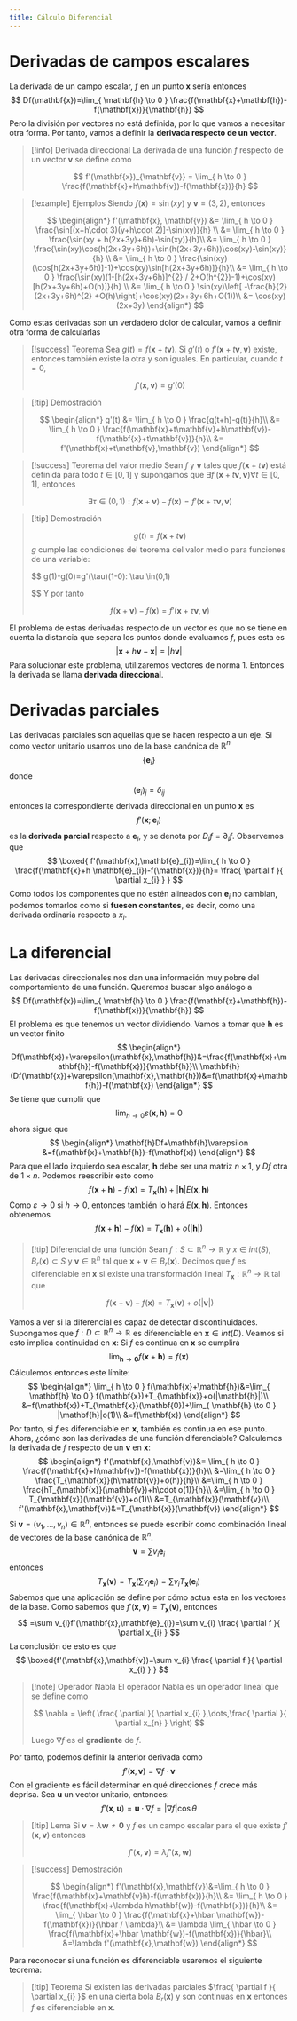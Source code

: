 ```yaml
---
title: Cálculo Diferencial
---
```

# Derivadas de campos escalares
La derivada de un campo escalar, $f$ en un punto $\mathbf{x}$ sería entonces
$$
Df(\mathbf{x})=\lim_{ \mathbf{h} \to 0 } \frac{f(\mathbf{x}+\mathbf{h})-f(\mathbf{x})}{\mathbf{h}} 
$$
Pero la división por vectores no está definida, por lo que vamos a necesitar otra forma.
Por tanto, vamos a definir la **derivada respecto de un vector**.

> [!info] Derivada direccional
> La derivada de una función $f$ respecto de un vector $\mathbf{v}$ se define como
> 
> $$
> f'(\mathbf{x})_{\mathbf{v}} = \lim_{ h \to 0 } \frac{f(\mathbf{x}+h\mathbf{v})-f(\mathbf{x})}{h} 
> $$

> [!example] Ejemplos
> Siendo $f(\mathbf{x})=\sin(xy)$ y $\mathbf{v}=(3,2)$, entonces
> 
> $$
> \begin{align*}
> f'(\mathbf{x}, \mathbf{v}) &= \lim_{ h \to 0 } \frac{\sin[(x+h\cdot 3)(y+h\cdot 2)]-\sin(xy)}{h} \\
> &= \lim_{ h \to 0 } \frac{\sin(xy + h(2x+3y)+6h)-\sin(xy)}{h}\\
> &= \lim_{ h \to 0 } \frac{\sin(xy)\cos(h(2x+3y+6h))+\sin(h(2x+3y+6h))\cos(xy)-\sin(xy)}{h} \\
> &= \lim_{ h \to 0 } \frac{\sin(xy)(\cos[h(2x+3y+6h)]-1)+\cos(xy)\sin[h(2x+3y+6h)]}{h}\\
> &= \lim_{ h \to 0 } \frac{\sin(xy)(1-[h(2x+3y+6h)]^{2} / 2+O(h^{2})-1)+\cos(xy)[h(2x+3y+6h)+O(h)]}{h} \\
> &= \lim_{ h \to 0 } \sin(xy)\left[ -\frac{h}{2}(2x+3y+6h)^{2} +O(h)\right]+\cos(xy)(2x+3y+6h+O(1))\\
> &= \cos(xy)(2x+3y)
> \end{align*}
> $$

Como estas derivadas son un verdadero dolor de calcular, vamos a definir otra forma de calcularlas

> [!success] Teorema
> Sea $g(t)=f(\mathbf{x}+t\mathbf{v})$. Si $g'(t)$ o $f'(\mathbf{x}+t\mathbf{v}, \mathbf{v})$ existe, entonces también existe la otra y son iguales. En particular, cuando $t=0$,
> 
> $$
> f'(\mathbf{x},\mathbf{v})=g'(0)
> $$

> [!tip] Demostración
> 
> $$
> \begin{align*}
> g'(t) &= \lim_{ h \to 0 } \frac{g(t+h)-g(t)}{h}\\
> &= \lim_{ h \to 0 } \frac{f(\mathbf{x}+t\mathbf{v}+h\mathbf{v})-f(\mathbf{x}+t\mathbf{v})}{h}\\
> &= f'(\mathbf{x}+t\mathbf{v},\mathbf{v})
> \end{align*}
> $$

> [!success] Teorema del valor medio
> Sean $f$ y $\mathbf{v}$ tales que $f(\mathbf{x}+t\mathbf{v})$ está definida para todo $t\in [0,1]$ y supongamos que $\exists f'(\mathbf{x}+t\mathbf{v},\mathbf{v}) \forall t\in [0,1]$, entonces
> 
> $$
> \exists \tau \in(0,1):f(\mathbf{x}+\mathbf{v})-f(\mathbf{x})=f'(\mathbf{x}+\tau \mathbf{v},\mathbf{v})
> $$
> 

 > [!tip] Demostración
 > 
 > $$
> g(t)=f(\mathbf{x}+t\mathbf{v})
> $$
> $g$ cumple las condiciones del teorema del valor medio para funciones de una variable:
> 
> $$
> g(1)-g(0)=g'(\tau)(1-0): \tau \in(0,1)
> 
> $$
> Y por tanto
> 
> $$
> f(\mathbf{x}+\mathbf{v})-f(\mathbf{x})=f'(\mathbf{x}+\tau \mathbf{v},\mathbf{v})
> $$

El problema de estas derivadas respecto de un vector es que no se tiene en cuenta la distancia que separa los puntos donde evaluamos $f$, pues esta es
$$
\lvert \mathbf{x}+h\mathbf{v}-\mathbf{x} \rvert =\lvert h\mathbf{v} \rvert 
$$
Para solucionar este problema, utilizaremos vectores de norma $1$. Entonces la derivada se llama **derivada direccional**.

# Derivadas parciales
Las derivadas parciales son aquellas que se hacen respecto a un eje. Si como vector unitario usamos uno de la base canónica de $\mathbb{R}^{n}$
$$
\{ \mathbf{e}_{i} \}
$$
donde
$$
(\mathbf{e}_{i})_{j}=\delta_{ij}
$$
entonces la correspondiente derivada direccional en un punto $\mathbf{x}$ es
$$
f'(\mathbf{x};\mathbf{e}_{i})
$$
es la **derivada parcial** respecto a $\mathbf{e}_{i}$, y se denota por $D_{i}f=\partial_{i}f$.
Observemos que
$$
\boxed{
f'(\mathbf{x},\mathbf{e}_{i})=\lim_{ h \to 0 } \frac{f(\mathbf{x}+h \mathbf{e}_{i})-f(\mathbf{x})}{h}= \frac{ \partial f }{ \partial x_{i} } 
}
$$
Como todos los componentes que no estén alineados con $\mathbf{e}_{i}$ no cambian, podemos tomarlos como si **fuesen constantes**, es decir, como una derivada ordinaria respecto a $x_{i}$.
# La diferencial
Las derivadas direccionales nos dan una información muy pobre del comportamiento de una función. Queremos buscar algo análogo a
$$
Df(\mathbf{x})=\lim_{ \mathbf{h} \to 0 } \frac{f(\mathbf{x}+\mathbf{h})-f(\mathbf{x})}{\mathbf{h}} 
$$
El problema es que tenemos un vector dividiendo. Vamos a tomar que $\mathbf{h}$ es un vector finito
$$
\begin{align*}
Df(\mathbf{x})+\varepsilon(\mathbf{x},\mathbf{h})&=\frac{f(\mathbf{x}+\mathbf{h})-f(\mathbf{x})}{\mathbf{h}}\\
\mathbf{h}(Df(\mathbf{x})+\varepsilon(\mathbf{x},\mathbf{h}))&=f(\mathbf{x}+\mathbf{h})-f(\mathbf{x})
\end{align*}
$$
Se tiene que cumplir que
$$
\lim_{ h \to 0 } \varepsilon(\mathbf{x},\mathbf{h})=0 
$$
ahora sigue que
$$
\begin{align*}
\mathbf{h}Df+\mathbf{h}\varepsilon &=f(\mathbf{x}+\mathbf{h})-f(\mathbf{x})
\end{align*}
$$
Para que el lado izquierdo sea escalar, $\mathbf{h}$ debe ser una matriz $n\times 1$, y $Df$ otra de $1\times n$. Podemos reescribir esto como
$$
f(\mathbf{x}+\mathbf{h})-f(\mathbf{x})=T_{\mathbf{x}}(\mathbf{h})+|\mathbf{h}|E(\mathbf{x},\mathbf{h})
$$
Como $\varepsilon\to {0}$ si $h\to 0$, entonces también lo hará $E(\mathbf{x},\mathbf{h})$. Entonces obtenemos
$$
f(\mathbf{x}+\mathbf{h})-f(\mathbf{x})=T_{\mathbf{x}}(\mathbf{h})+o(|\mathbf{h}|)
$$

> [!tip] Diferencial de una función
> Sean $f:S\subset \mathbb{R}^n\to \mathbb{R}$ y $x \in int(S)$, $B_{r}(\mathbf{x})\subset S$ y $\mathbf{v}\in \mathbb{R}^{n}$ tal que $\mathbf{x}+\mathbf{v}\in B_{r}(\mathbf{x})$.
> Decimos que $f$ es diferenciable en $\mathbf{x}$ si existe una transformación lineal $T_{\mathbf{x}}:\mathbb{R}^{n}\to \mathbb{R}$ tal que
> 
> $$
> f(\mathbf{x}+\mathbf{v})-f(\mathbf{x})=T_{\mathbf{x}}(\mathbf{v})+o(|\mathbf{v}|)
> $$

Vamos a ver si la diferencial es capaz de detectar discontinuidades.
Supongamos que $f:D\subset \mathbb{R}^n\to \mathbb{R}$ es diferenciable en $\mathbf{x}\in int(D)$. Veamos si esto implica continuidad en $\mathbf{x}$:
Si $f$ es continua en $\mathbf{x}$ se cumplirá
$$
\lim_{ \mathbf{h} \to \mathbf{0} } f(\mathbf{x}+\mathbf{h})=f(\mathbf{x})
$$
Cálculemos entonces este límite:
$$
\begin{align*}
\lim_{ h \to 0 } f(\mathbf{x}+\mathbf{h})&=\lim_{ \mathbf{h} \to 0 } f(\mathbf{x})+T_{\mathbf{x}}+o(|\mathbf{h}|)\\
&=f(\mathbf{x})+T_{\mathbf{x}}(\mathbf{0})+\lim_{ \mathbf{h} \to 0 } |\mathbf{h}|o(1)\\
&=f(\mathbf{x})
\end{align*}
$$
Por tanto, si $f$ es diferenciable en $\mathbf{x}$, también es continua en ese punto.
Ahora, ¿cómo son las derivadas de una función diferenciable?
Calculemos la derivada de $f$ respecto de un $\mathbf{v}$ en $\mathbf{x}$:
$$
\begin{align*}
f'(\mathbf{x},\mathbf{v})&= \lim_{ h \to 0 } \frac{f(\mathbf{x}+h\mathbf{v})-f(\mathbf{x})}{h}\\
&=\lim_{ h \to 0 } \frac{T_{\mathbf{x}}(h\mathbf{v})+o(h)}{h}\\
&=\lim_{ h \to 0 } \frac{hT_{\mathbf{x}}(\mathbf{v})+h\cdot o(1)}{h}\\
&=\lim_{ h \to 0 } T_{\mathbf{x}}(\mathbf{v})+o(1)\\
&=T_{\mathbf{x}}(\mathbf{v})\\
f'(\mathbf{x},\mathbf{v})&=T_{\mathbf{x}}(\mathbf{v})
\end{align*}
$$
Si $\mathbf{v}=(v_{1},\dots,v_{n})\in \mathbb{R}^{n}$, entonces se puede escribir como combinación lineal de vectores de la base canónica de $\mathbb{R}^{n}$.
$$
\mathbf{v}=\sum v_{i}\mathbf{e}_{i}
$$
entonces
$$
T_{\mathbf{x}}(\mathbf{v})=T_{\mathbf{x}}\left( \sum v_{i}\mathbf{e}_{i} \right)=\sum v_{i}T_{\mathbf{x}}(\mathbf{e}_{i})
$$
Sabemos que una aplicación se define por cómo actua esta en los vectores de la base. Como sabemos que $f'(\mathbf{x},\mathbf{v})=T_{\mathbf{x}}(\mathbf{v})$, entonces
$$
=\sum v_{i}f'(\mathbf{x},\mathbf{e}_{i})=\sum v_{i} \frac{ \partial f }{ \partial x_{i} } 
$$
La conclusión de esto es que
$$
\boxed{f'(\mathbf{x},\mathbf{v})=\sum v_{i} \frac{ \partial f }{ \partial x_{i} } }
$$
> [!note] Operador Nabla
> El operador Nabla es un operador lineal que se define como
> 
> $$
> \nabla = \left( \frac{ \partial  }{ \partial x_{i} },\dots,\frac{ \partial  }{ \partial x_{n} }   \right)
> $$
> 
> Luego $\nabla f$ es el **gradiente** de $f$.

Por tanto, podemos definir la anterior derivada como
$$
f'(\mathbf{x},\mathbf{v})=\nabla f\cdot \mathbf{v}
$$
Con el gradiente es fácil determinar en qué direcciones $f$ crece más deprisa.
Sea $\mathbf{u}$ un vector unitario, entonces:
$$f'(\mathbf{x},\mathbf{u})=\mathbf{u}\cdot \nabla f=|\nabla f|\cos\theta$$
> [!tip] Lema
> Si $\mathbf{v}=\lambda \mathbf{w}\neq \mathbf{0}$ y $f$ es un campo escalar para el que existe $f'(\mathbf{x},\mathbf{v})$ entonces
> 
> $$
> f'(\mathbf{x},\mathbf{v})=\lambda f'(\mathbf{x},\mathbf{w})
> $$

> [!success] Demostración
> 
> $$
> \begin{align*}
> f'(\mathbf{x},\mathbf{v})&=\lim_{ h \to 0 } \frac{f(\mathbf{x}+\mathbf{v}h)-f(\mathbf{x})}{h}\\
> &= \lim_{ h \to 0 } \frac{f(\mathbf{x}+\lambda h\mathbf{w})-f(\mathbf{x})}{h}\\
> &= \lim_{ \hbar \to 0 } \frac{f(\mathbf{x}+\hbar \mathbf{w})-f(\mathbf{x})}{\hbar / \lambda}\\
> &= \lambda \lim_{ \hbar \to 0 } \frac{f(\mathbf{x}+\hbar \mathbf{w})-f(\mathbf{x})}{\hbar}\\
> &=\lambda f'(\mathbf{x},\mathbf{w})
> \end{align*}
> $$

Para reconocer si una función es diferenciable usaremos el siguiente teorema:

> [!tip] Teorema
> Si existen las derivadas parciales $\frac{ \partial f }{ \partial x_{i} }$ en una cierta bola $B_{r}(\mathbf{x})$ y son continuas en $\mathbf{x}$ entonces $f$ es diferenciable en $\mathbf{x}$.
